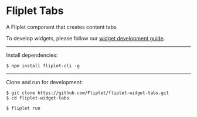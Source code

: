 # Fliplet Tabs
A Fliplet component that creates content tabs

To develop widgets, please follow our [widget development guide](http://developers.fliplet.com).

---

Install dependencies:

```
$ npm install fliplet-cli -g
```

---

Clone and run for development:

```
$ git clone https://github.com/Fliplet/fliplet-widget-tabs.git
$ cd fliplet-widget-tabs

$ fliplet run
```
